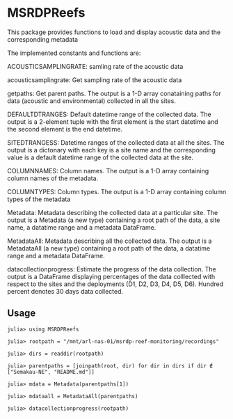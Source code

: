 # MSRDPReefs

This package provides functions to load and display acoustic data and the corresponding metadata

The implemented constants and functions are:

ACOUSTICSAMPLINGRATE: samling rate of the acoustic data

acousticsamplingrate: Get sampling rate of the acoustic data

getpaths: Get parent paths. The output is a 1-D array conataining paths for data (acoustic and environmental) collected in all the sites.

DEFAULTDTRANGES: Default datetime range of the collected data. The output is a 2-element tuple with the first element is the start datetime and the second element is the end datetime.

SITEDTRANGESS: Datetime ranges of the collected data at all the sites. The output is a dictonary with each key is a site name and the corresponding value is a default datetime range of the collected data at the site.

COLUMNNAMES: Column names. The output is a 1-D array containing column names of the metadata.

COLUMNTYPES: Column types. The output is a 1-D array containing column types of the metadata

Metadata: Metadata describing the collected data at a particular site. The output is a Metadata (a new type) containing a root path of the data, a site name, a datatime range and a metadata DataFrame.

MetadataAll: Metadata describing all the collected data. The output is a MetadataAll (a new type) containing a root path of the data, a datatime range and a metadata DataFrame.

datacollectionprogress: Estimate the progress of the data collection. The output is a DataFrame displaying percentages of the data colllected with respect to the sites and the deployments (D1, D2, D3, D4, D5, D6). Hundred percent denotes 30 days data collected.

## Usage
```julia-repl
julia> using MSRDPReefs

julia> rootpath = "/mnt/arl-nas-01/msrdp-reef-monitoring/recordings"

julia> dirs = readdir(rootpath)

julia> parentpaths = [joinpath(root, dir) for dir in dirs if dir ∉ ["Semakau-NE", "README.md"]]

julia> mdata = Metadata(parentpaths[1])

julia> mdataall = MetadataAll(parentpaths)

julia> datacollectionprogress(rootpath)
```
